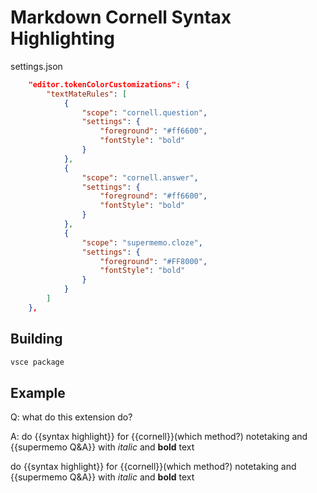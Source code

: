 # Markdown Cornell Syntax Highlighting

settings.json

```json
    "editor.tokenColorCustomizations": {
        "textMateRules": [
            {
                "scope": "cornell.question",
                "settings": {
                    "foreground": "#ff6600",
                    "fontStyle": "bold"
                }
            },
            {
                "scope": "cornell.answer",
                "settings": {
                    "foreground": "#ff6600",
                    "fontStyle": "bold"
                }
            },
            {
                "scope": "supermemo.cloze",
                "settings": {
                    "foreground": "#FF8000",
                    "fontStyle": "bold"
                }
            }
        ]
    },
```

## Building

```bash
vsce package
```

## Example

Q: what do this extension do?

A: do {{syntax highlight}} for {{cornell}}(which method?) notetaking and {{supermemo Q&A}} with *italic* and **bold** text

do {{syntax highlight}} for {{cornell}}(which method?) notetaking and {{supermemo Q&A}} with *italic* and **bold** text
